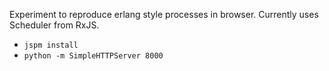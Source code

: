 Experiment to reproduce erlang style processes in browser. Currently uses Scheduler from RxJS.

* `jspm install`
* `python -m SimpleHTTPServer 8000`